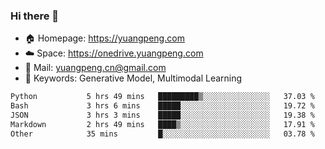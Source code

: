 ### Hi there 👋

- 🏠 Homepage: https://yuangpeng.com
- ☁️ Space: https://onedrive.yuangpeng.com
- 📧 Mail: yuangpeng.cn@gmail.com
- 🌅 Keywords: Generative Model, Multimodal Learning

<!--
**yuangpeng/yuangpeng** is a ✨ _special_ ✨ repository because its `README.md` (this file) appears on your GitHub profile.

Here are some ideas to get you started:

- 🔭 I’m currently working on ...
- 🌱 I’m currently learning ...
- 👯 I’m looking to collaborate on ...
- 🤔 I’m looking for help with ...
- 💬 Ask me about ...
- 📫 How to reach me: ...
- 😄 Pronouns: ...
- ⚡ Fun fact: ...
-->

<!--START_SECTION:waka-->

```txt
Python           5 hrs 49 mins   █████████▒░░░░░░░░░░░░░░░   37.03 %
Bash             3 hrs 6 mins    █████░░░░░░░░░░░░░░░░░░░░   19.72 %
JSON             3 hrs 3 mins    █████░░░░░░░░░░░░░░░░░░░░   19.38 %
Markdown         2 hrs 49 mins   ████▒░░░░░░░░░░░░░░░░░░░░   17.91 %
Other            35 mins         █░░░░░░░░░░░░░░░░░░░░░░░░   03.78 %
```

<!--END_SECTION:waka-->
